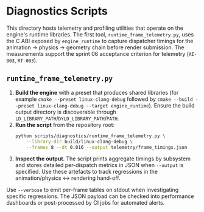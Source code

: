 # Diagnostics Scripts

This directory hosts telemetry and profiling utilities that operate on the
engine's runtime libraries. The first tool, `runtime_frame_telemetry.py`, uses
the C ABI exposed by `engine_runtime` to capture dispatcher timings for the
animation → physics → geometry chain before render submission. The measurements
support the sprint 06 acceptance criterion for telemetry (`AI-003`, `RT-003`).

## `runtime_frame_telemetry.py`

1. **Build the engine** with a preset that produces shared libraries (for
   example `cmake --preset linux-clang-debug` followed by `cmake --build --preset
   linux-clang-debug --target engine_runtime`). Ensure the build output
   directory is discoverable through `LD_LIBRARY_PATH`/`DYLD_LIBRARY_PATH`/`PATH`.
2. **Run the script** from the repository root:
   ```bash
   python scripts/diagnostics/runtime_frame_telemetry.py \
       --library-dir build/linux-clang-debug \
       --frames 8 --dt 0.016 --output telemetry/frame_timings.json
   ```
3. **Inspect the output**. The script prints aggregate timings by subsystem and
   stores detailed per-dispatch metrics in JSON when `--output` is specified. Use
   these artefacts to track regressions in the animation/physics ↔ rendering
   hand-off.

Use `--verbose` to emit per-frame tables on stdout when investigating specific
regressions. The JSON payload can be checked into performance dashboards or
post-processed by CI jobs for automated alerts.
